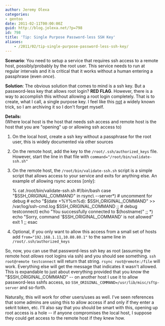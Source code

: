 ```yaml
---
author: Jeremy Olexa
categories:
- gentoo
date: 2011-02-11T00:00:00Z
guid: http://blog.jolexa.net/?p=798
id: 798
title: 'Tip: Single Purpose Password-less SSH Key'
aliases:
    - /2011/02/tip-single-purpose-password-less-ssh-key/
---
```


**Scenario**: You need to setup a service that requires ssh access to a remote host, possibly/probably by the root user. This service needs to run at regular intervals and it is critical that it works without a human entering a passphrase (even *once*).

**Solution**: The obvious solution that comes to mind is a ssh key. But a password-less key that allows root login? **RED FLAG**. However, there is a way to accomplish this without allowing a root login completely. That is to create, what I call, a single purpose key. I feel like this <u>not</u> a widely known trick, so I am archiving it so I don't forget myself.

**Details:**  
(Where local host is the host that needs ssh access and remote host is the host that you are "opening" up or allowing ssh access to)

  1. On the local host, create a ssh key without a passphrase for the root user, this is widely documented via other sources
  2. On the remote host, add the key to the `/root/.ssh/authorized_keys` file. However, start the line in that file with `command="/root/bin/validate-ssh.sh"`
  3. On the remote host, the `/root/bin/validate-ssh.sh` script is a simple script that allows access to your service and exits for anything else. An example of allowing rsync access [only]: 
        
        % cat /root/bin/validate-ssh.sh 
        #!/bin/bash
        case "$SSH_ORIGINAL_COMMAND" in
        	rsync\ --server*)
        		# uncomment for debug
        		# echo "$(date +%Y%m%d): $SSH_ORIGINAL_COMMAND" >> /var/log/ssh-cmd.log
        		$SSH_ORIGINAL_COMMAND
        		;;
        	# debug
        	testconnect)
        		echo "You successfully connected to $(hostname)"
        		;;
        	*)
        		echo "Sorry, command '$SSH_ORIGINAL_COMMAND' is not allowed"
        		exit 1
        		;;
        esac
        

  4. Optional, if you only want to allow this access from a small set of hosts add `from="192.168.1.11,10.80.80.1"` to the same line in `/root/.ssh/authorized_keys`

So, now, you can use that password-less ssh key as root (assuming the remote host *allows* root logins via ssh) and you should see something. `ssh root@remote testconnect` will return that string. `rsync root@remote:/file` will work. Everything else will get the message that indicates it wasn't allowed. This is expandable to just about everything provided that you know the "$SSH\_ORIGINAL\_COMMAND" -- on another host I use it to allow password-less sshfs access, so `SSH_ORIGINAL_COMMAND=/usr/lib/misc/sftp-server` and so-forth.

Naturally, this will work for other users/uses as well. I've seen references that some admins are using this to allow access if and only if they enter a sekrit token, etc. I'll also say that you should be smart with this, opening up root access is a hole -- if anyone compromises the local host, I suppose they could get access to the remote host if they knew how.